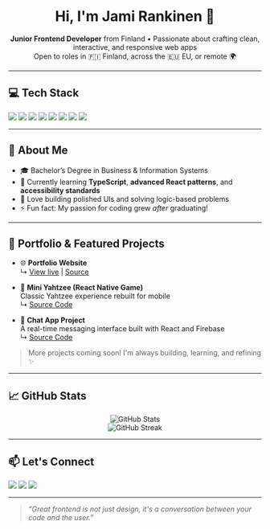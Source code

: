 <h1 align="center">Hi, I'm Jami Rankinen 👋</h1>

<p align="center">
  <b>Junior Frontend Developer</b> from Finland • Passionate about crafting clean, interactive, and responsive web apps<br/>
  Open to roles in 🇫🇮 Finland, across the 🇪🇺 EU, or remote 🌍
</p>

---

## 💻 Tech Stack

<p>
  <img src="https://img.shields.io/badge/React-%2361DAFB?style=flat&logo=react&logoColor=black" />
  <img src="https://img.shields.io/badge/Vite-%23646CFF?style=flat&logo=vite&logoColor=white" />
  <img src="https://img.shields.io/badge/TypeScript-007ACC?style=flat&logo=typescript&logoColor=white" />
  <img src="https://img.shields.io/badge/JavaScript-ES6+-F7DF1E?style=flat&logo=javascript&logoColor=black" />
  <img src="https://img.shields.io/badge/HTML5-E34F26?style=flat&logo=html5&logoColor=white" />
  <img src="https://img.shields.io/badge/CSS3-1572B6?style=flat&logo=css3&logoColor=white" />
  <img src="https://img.shields.io/badge/React%20Native-20232A?style=flat&logo=react&logoColor=61DAFB" />
  <img src="https://img.shields.io/badge/Expo-000020?style=flat&logo=expo&logoColor=white" />
</p>

---

## 🧠 About Me

- 🎓 Bachelor’s Degree in Business & Information Systems  
- 🌱 Currently learning **TypeScript**, **advanced React patterns**, and **accessibility standards**
- 🧩 Love building polished UIs and solving logic-based problems
- ⚡ Fun fact: My passion for coding grew *after* graduating!

---

## 🚀 Portfolio & Featured Projects

- 🌐 **Portfolio Website**  
  ↳ [View live](https://portfolio-jami-rankinen.netlify.app) | [Source](https://github.com/Jamirankinen/Portfolio)

- 🎲 **Mini Yahtzee (React Native Game)**  
  Classic Yahtzee experience rebuilt for mobile  
  ↳ [Source Code](https://github.com/Jamirankinen/Mini-Yahtzee)

- 💬 **Chat App Project**  
  A real-time messaging interface built with React and Firebase  
  ↳ [Source Code](https://github.com/Jamirankinen/chat-app-project)

> More projects coming soon! I'm always building, learning, and refining ✨

---

## 📈 GitHub Stats

<p align="center">
  <img src="https://github-readme-stats.vercel.app/api?username=Jamirankinen&show_icons=true&theme=radical" alt="GitHub Stats" />
  <br />
  <img src="https://streak-stats.demolab.com?user=Jamirankinen&theme=radical&hide_border=true" alt="GitHub Streak" />
</p>

---

## 📫 Let's Connect

<p>
  <a href="mailto:jamirankinen@gmail.com"><img src="https://img.shields.io/badge/Email-D14836?style=flat&logo=gmail&logoColor=white"/></a>
  <a href="https://www.linkedin.com/in/jamirankinen"><img src="https://img.shields.io/badge/LinkedIn-0077B5?style=flat&logo=linkedin&logoColor=white"/></a>
  <a href="https://portfolio-jami-rankinen.netlify.app"><img src="https://img.shields.io/badge/Portfolio-121212?style=flat&logo=vercel&logoColor=white"/></a>
</p>

---

> _“Great frontend is not just design, it's a conversation between your code and the user.”_
